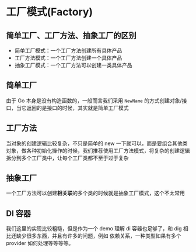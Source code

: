 # 工厂模式(Factory)

## 简单工厂、工厂方法、抽象工厂的区别
- 简单工厂模式：一个工厂方法创建所有具体产品
- 工厂方法模式：一个工厂方法创建一个具体产品
- 抽象工厂模式：一个工厂方法可以创建一类具体产品



## 简单工厂

由于 Go 本身是没有构造函数的，一般而言我们采用 `NewName`  的方式创建对象/接口，当它返回的是接口的时候，其实就是简单工厂模式

## 工厂方法

当对象的创建逻辑比较复杂，不只是简单的 new 一下就可以，而是要组合其他类对象，做各种初始化操作的时候，我们推荐使用工厂方法模式，将复杂的创建逻辑拆分到多个工厂类中，让每个工厂类都不至于过于复杂

## 抽象工厂

一个工厂方法可以创建**相关联**的多个类的时候就是抽象工厂模式，这个不太常用

## DI 容器
我们这里的实现比较粗糙，但是作为一个 demo 理解 di 容器也足够了，和 dig 相比还缺少很多东西，并且有许多的问题，例如 依赖关系，一种类型如果有多个 provider 如何处理等等等等。